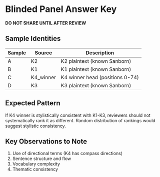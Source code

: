 # Blinded Panel Answer Key

**DO NOT SHARE UNTIL AFTER REVIEW**

## Sample Identities

| Sample | Source | Description |
|--------|--------|-------------|
| A | K2 | K2 plaintext (known Sanborn) |
| B | K1 | K1 plaintext (known Sanborn) |
| C | K4_winner | K4 winner head (positions 0-74) |
| D | K3 | K3 plaintext (known Sanborn) |

## Expected Pattern

If K4 winner is stylistically consistent with K1-K3, reviewers should not
systematically rank it as different. Random distribution of rankings would
suggest stylistic consistency.

## Key Observations to Note

1. Use of directional terms (K4 has compass directions)
2. Sentence structure and flow
3. Vocabulary complexity
4. Thematic consistency